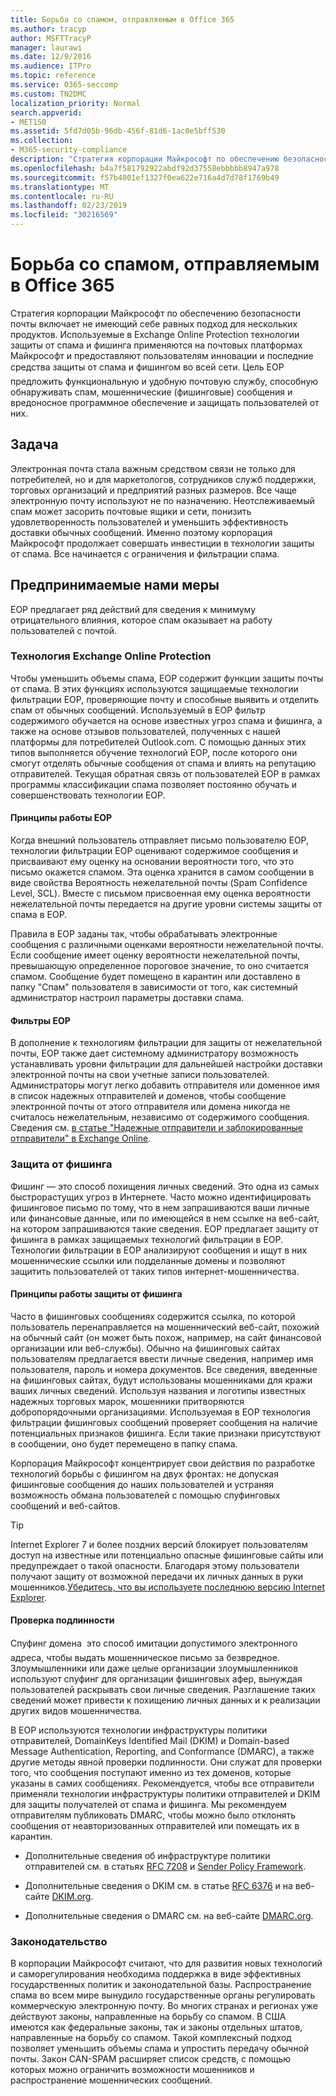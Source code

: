 ```yaml
---
title: Борьба со спамом, отправляемым в Office 365
ms.author: tracyp
author: MSFTTracyP
manager: laurawi
ms.date: 12/9/2016
ms.audience: ITPro
ms.topic: reference
ms.service: O365-seccomp
ms.custom: TN2DMC
localization_priority: Normal
search.appverid:
- MET150
ms.assetid: 5fd7d05b-96db-456f-81d6-1ac0e5bff530
ms.collection:
- M365-security-compliance
description: "Стратегия корпорации Майкрософт по обеспечению безопасности почты включает не имеющий себе равных подход для нескольких продуктов. Используемые в Exchange Online Protection технологии защиты от спама и фишинга применяются на почтовых платформах Майкрософт и предоставляют пользователям инновации и последние средства защиты от спама и фишингом во всей сети. Цель EOP \x97 предложить функциональную и удобную почтовую службу, способную обнаруживать спам, мошеннические (фишинговые) сообщения и вредоносное программное обеспечение и защищать пользователей от них."
ms.openlocfilehash: b4a7f581792922abdf92d37558ebbbbb8947a978
ms.sourcegitcommit: f57b4001ef1327f0ea622e716a4d7d78f1769b49
ms.translationtype: MT
ms.contentlocale: ru-RU
ms.lasthandoff: 02/23/2019
ms.locfileid: "30216569"
---
```

# <a name="fighting-junk-email-sent-to-office-365"></a>Борьба со спамом, отправляемым в Office 365

Стратегия корпорации Майкрософт по обеспечению безопасности почты включает не имеющий себе равных подход для нескольких продуктов. Используемые в Exchange Online Protection технологии защиты от спама и фишинга применяются на почтовых платформах Майкрософт и предоставляют пользователям инновации и последние средства защиты от спама и фишингом во всей сети. Цель EOP  предложить функциональную и удобную почтовую службу, способную обнаруживать спам, мошеннические (фишинговые) сообщения и вредоносное программное обеспечение и защищать пользователей от них.
  
## <a name="the-challenge"></a>Задача

Электронная почта стала важным средством связи не только для потребителей, но и для маркетологов, сотрудников служб поддержки, торговых организаций и предприятий разных размеров. Все чаще электронную почту используют не по назначению. Неотслеживаемый спам может засорить почтовые ящики и сети, понизить удовлетворенность пользователей и уменьшить эффективность доставки обычных сообщений. Именно поэтому корпорация Майкрософт продолжает совершать инвестиции в технологии защиты от спама. Все начинается с ограничения и фильтрации спама.  
  
## <a name="our-efforts"></a>Предпринимаемые нами меры

EOP предлагает ряд действий для сведения к минимуму отрицательного влияния, которое спам оказывает на работу пользователей с почтой.
  
### <a name="exchange-online-protection-technology"></a>Технология Exchange Online Protection

Чтобы уменьшить объемы спама, EOP содержит функции защиты почты от спама. В этих функциях используются защищаемые технологии фильтрации EOP, проверяющие почту и способные выявить и отделить спам от обычных сообщений. Используемый в EOP фильтр содержимого обучается на основе известных угроз спама и фишинга, а также на основе отзывов пользователей, полученных с нашей платформы для потребителей Outlook.com. С помощью данных этих типов выполняется обучение технологий EOP, после которого они смогут отделять обычные сообщения от спама и влиять на репутацию отправителей. Текущая обратная связь от пользователей EOP в рамках программы классификации спама позволяет постоянно обучать и совершенствовать технологии EOP.
  
#### <a name="how-does-eop-work"></a>Принципы работы EOP

Когда внешний пользователь отправляет письмо пользователю EOP, технологии фильтрации EOP оценивают содержимое сообщения и присваивают ему оценку на основании вероятности того, что это письмо окажется спамом. Эта оценка хранится в самом сообщении в виде свойства Вероятность нежелательной почты (Spam Confidence Level, SCL). Вместе с письмом присвоенная ему оценка вероятности нежелательной почты передается на другие уровни системы защиты от спама в EOP. 
  
Правила в EOP заданы так, чтобы обрабатывать электронные сообщения с различными оценками вероятности нежелательной почты. Если сообщение имеет оценку вероятности нежелательной почты, превышающую определенное пороговое значение, то оно считается спамом. Сообщение будет помещено в карантин или доставлено в папку "Спам" пользователя в зависимости от того, как системный администратор настроил параметры доставки спама.
  
#### <a name="eop-filters"></a>Фильтры EOP

В дополнение к технологиям фильтрации для защиты от нежелательной почты, EOP также дает системному администратору возможность устанавливать уровни фильтрации для дальнейшей настройки доставки электронной почты на свои учетные записи пользователей. Администраторы могут легко добавить отправителя или доменное имя в список надежных отправителей и доменов, чтобы сообщение электронной почты от этого отправителя или домена никогда не считалось нежелательным, независимо от содержимого сообщения. Сведения см. [в статье "Надежные отправители и заблокированные отправители" в Exchange Online](safe-sender-and-blocked-sender-lists-faq.md).
  
### <a name="phishing-protection"></a>Защита от фишинга

Фишинг — это способ похищения личных сведений. Это одна из самых быстрорастущих угроз в Интернете. Часто можно идентифицировать фишинговое письмо по тому, что в нем запрашиваются ваши личные или финансовые данные, или по имеющейся в нем ссылке на веб-сайт, на котором запрашиваются такие сведения. EOP предлагает защиту от фишинга в рамках защищаемых технологий фильтрации в EOP. Технологии фильтрации в EOP анализируют сообщения и ищут в них мошеннические ссылки или подделанные домены и позволяют защитить пользователей от таких типов интернет-мошенничества.
  
#### <a name="how-does-phishing-protection-work"></a>Принципы работы защиты от фишинга

Часто в фишинговых сообщениях содержится ссылка, по которой пользователь перенаправляется на мошеннический веб-сайт, похожий на обычный сайт (он может быть похож, например, на сайт финансовой организации или веб-службы). Обычно на фишинговых сайтах пользователям предлагается ввести личные сведения, например имя пользователя, пароль и номера документов. Все сведения, введенные на фишинговых сайтах, будут использованы мошенниками для кражи ваших личных сведений. Используя названия и логотипы известных надежных торговых марок, мошенники притворяются добропорядочными организациями. Используемая в EOP технология фильтрации фишинговых сообщений проверяет сообщения на наличие потенциальных признаков фишинга. Если такие признаки присутствуют в сообщении, оно будет перемещено в папку спама.
  
Корпорация Майкрософт концентрирует свои действия по разработке технологий борьбы с фишингом на двух фронтах: не допуская фишинговые сообщения до наших пользователей и устраняя возможность обмана пользователей с помощью спуфинговых сообщений и веб-сайтов. 
  
> [!TIP]
> Internet Explorer 7 и более поздних версий блокирует пользователям доступ на известные или потенциально опасные фишинговые сайты или предупреждает о такой опасности. Благодаря этому пользователи получают защиту от возможной передачи их личных данных в руки мошенников.[Убедитесь, что вы используете последнюю версию Internet Explorer](https://www.microsoft.com/windows/ie/default.mspx). 
  
#### <a name="authentication"></a>Проверка подлинности

Спуфинг домена  это способ имитации допустимого электронного адреса, чтобы выдать мошенническое письмо за безвредное. Злоумышленники или даже целые организации злоумышленников используют спуфинг для организации фишинговых афер, вынуждая пользователей раскрывать свои личные сведения. Разглашение таких сведений может привести к похищению личных данных и к реализации других видов мошенничества.
  
В EOP используются технологии инфраструктуры политики отправителей, DomainKeys Identified Mail (DKIM) и Domain-based Message Authentication, Reporting, and Conformance (DMARC), а также другие методы явной проверки подлинности. Они служат для проверки того, что сообщения поступают именно из тех доменов, которые указаны в самих сообщениях. Рекомендуется, чтобы все отправители применяли технологии инфраструктуры политики отправителей и DKIM для защиты получателей от спама и фишинга. Мы рекомендуем отправителям публиковать DMARC, чтобы можно было отклонять сообщения от неавторизованных отправителей или помещать их в карантин.
  
- Дополнительные сведения об инфраструктуре политики отправителей см. в статьях [RFC 7208](https://tools.ietf.org/html/rfc7208) и [Sender Policy Framework](http://www.openspf.org/).
    
- Дополнительные сведения о DKIM см. в статье [RFC 6376](https://tools.ietf.org/html/rfc6376) и на веб-сайте [DKIM.org](http://dkim.org/).
    
- Дополнительные сведения о DMARC см. на веб-сайте [DMARC.org](https://dmarc.org/).
    
### <a name="legislation"></a>Законодательство

В корпорации Майкрософт считают, что для развития новых технологий и саморегулирования необходима поддержка в виде эффективных государственных политик и законодательной базы. Распространение спама во всем мире вынудило государственные органы регулировать коммерческую электронную почту. Во многих странах и регионах уже действуют законы, направленные на борьбу со спамом. В США имеются как федеральные законы, так и законы отдельных штатов, направленные на борьбу со спамом. Такой комплексный подход позволяет уменьшить объемы спама и упростить передачу обычной почты. Закон CAN-SPAM расширяет список средств, с помощью которых можно ограничить возможности мошенников и распространение мошеннических сообщений.
  

